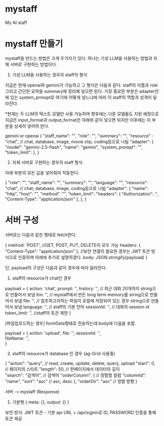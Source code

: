 # mystaff
My AI staff


# mystaff 만들기

mystaff을 만드는 방법은 크게 두가지가 있다. 하나는 기성 LLM을 사용하는 방법과 자체 서버로 구현하는 방법이다.

1. 기성 LLM을 사용하는 경우의 staff의 형식

지금은 현재 openai와 gemini가 가능하고 그 형식은 다음과 같다.
staff의 이름과 role 그리고 간단한 요약을 summary에 정리해 넣으면 된다. 가장 중요한 부분은 adapter안에 있는 system_prmopt로 여기에 어떻게 넣느냐에 따라 이 staff의 역할과 성격이 달라진다.

*현재는 두 LLM의 텍스트 모델만 사용 가능하며 향후에는 다른 모델들도 지원 예정으로 지금은 input_format과 output_format은 아래와 같이 넣으면 되지만 이후에는 이 부분을 상세히 넣어야 한다. 

gemini or openai
{
    "staff_name": "",
    "role": "",
    "summary": "",
    "resource" : "chat",  // chat, database, image, movie clip, coding등으로 나뉨
    "adapter": {
        "model": "gemini-2.5-flash",
        "name": "gemini",
        "system_prompt": "",
        "token_limit": 
    },
}

2. 자체 서버로 구현하는 경우의 staff 형식

아래 부분의 모든 값을 넣어줘야 작동한다. 

{
    "role": "",
    "staff_name": "",
    "summary": "",
    "language": "",
    "resource": "chat", // chat, database, image, coding등으로 나뉨
    "adapter": {
        "name": "http",
        "host": "",
        "method": "",
        "token_limit": 
        "headers": {
            "Authorization": '',
            "Content-Type": "application/json"
        },
    },
}


# 서버 구성
서버로는 다음과 같은 형태로 fetch한다.

{
	method: 'POST',   //GET, POST, PUT, DELETE이 모두 가능
	headers:  { "Content-Type": "application/json" }, //보안 연결이 필요한 경우는 JWT 토큰 방식으로 인증하며 아래에 추가로 설명하겠다.
	body: JSON.stringify(payload)
}


단, payload의 구성은 다음과 같이 경우에 따라 달라진다.

1. staff의 resource가 chat인 경우

payload = {
    action: 'chat',
    prompt: '',
    history: '',        // 최근 대화 20개까지 string으로 만들어서 보냄
    ltm: '',            // mystaff에서 만든 long term memory를 string으로 만들어서 보냄
    file: '',           // 참조하고자하는 파일이 로컬에 저장되어 있는 경우 string으로 만들어서 보냄
    language: '',       // staff의 기본 언어
    sessionId: '',      // 대화의 session id
    token_limit: '',    //staff의 토큰 제한
}

[파일업로드하는 경우]
formData형태로 전송하는데 body에 다음을 포함.

payload = {
    action: 'upload',
    file: '',
    sessionId: '',       
    fileName: '',            
}


2. staff의 resource가 database 인 경우 (ag-Grid 사용중)

{
  "action": "query",        // read, create, update, delete, query, upload
  "start": 0,               // 페이지의 스타트
  "length": 50,             // 한페이지에서 데이터의 길이    
  "search": "검색어",        // 검색어
  "orderColumn": {          // 정렬할 컬럼
    "columnId": "name",
    "sort": "asc"           // asc, desc
  },
  "orderDir": "asc"         // 정렬 방향
}



서버 -> mystaff (Response)

1. 기본형
{
    meta: {},
    output: {}
}




보안 방식: JWT 토큰 - 기본 api URL + /api/signin로 ID, PASSWORD 인증을 통해 토큰 제공
